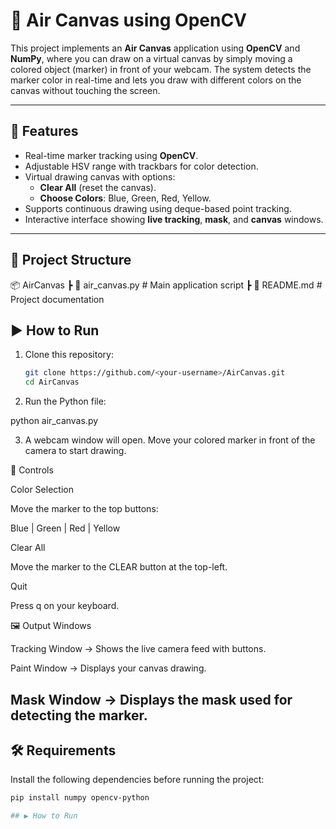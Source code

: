 # 🎨 Air Canvas using OpenCV  

This project implements an **Air Canvas** application using **OpenCV** and **NumPy**, where you can draw on a virtual canvas by simply moving a colored object (marker) in front of your webcam. The system detects the marker color in real-time and lets you draw with different colors on the canvas without touching the screen.  

---

## 🚀 Features  
- Real-time marker tracking using **OpenCV**.  
- Adjustable HSV range with trackbars for color detection.  
- Virtual drawing canvas with options:  
  - **Clear All** (reset the canvas).  
  - **Choose Colors**: Blue, Green, Red, Yellow.  
- Supports continuous drawing using deque-based point tracking.  
- Interactive interface showing **live tracking**, **mask**, and **canvas** windows.  

---

## 📂 Project Structure  
📦 AirCanvas
┣ 📜 air_canvas.py # Main application script
┣ 📜 README.md # Project documentation 


## ▶️ How to Run  

1. Clone this repository:  
   ```bash
   git clone https://github.com/<your-username>/AirCanvas.git
   cd AirCanvas
2. Run the Python file:

python air_canvas.py


3. A webcam window will open. Move your colored marker in front of the camera to start drawing.

🎯 Controls

Color Selection

Move the marker to the top buttons:

Blue | Green | Red | Yellow

Clear All

Move the marker to the CLEAR button at the top-left.

Quit

Press q on your keyboard.

🖼️ Output Windows

Tracking Window → Shows the live camera feed with buttons.

Paint Window → Displays your canvas drawing.

Mask Window → Displays the mask used for detecting the marker.
---

## 🛠️ Requirements  
Install the following dependencies before running the project:  

```bash
pip install numpy opencv-python

## ▶️ How to Run  


